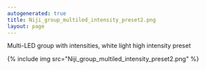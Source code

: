 ```yaml
---
autogenerated: true
title: Niji_group_multiled_intensity_preset2.png
layout: page
---
```


Multi-LED group with intensities, white light high intensity preset

{% include img src="Niji_group_multiled_intensity_preset2.png" %}

